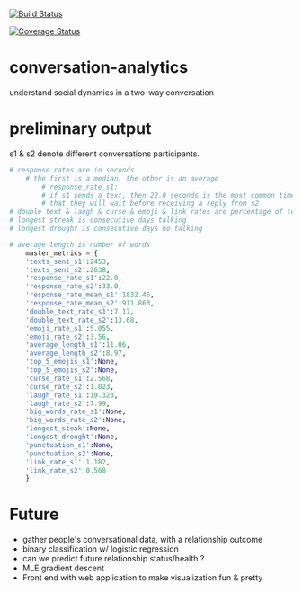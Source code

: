 [![Build Status](https://travis-ci.org/weAllWeGot/conversation-analytics.svg?branch=master)](https://travis-ci.org/weAllWeGot/conversation-analytics)

[![Coverage Status](https://coveralls.io/repos/github/weAllWeGot/conversation-analytics/badge.svg?branch=master)](https://coveralls.io/github/weAllWeGot/conversation-analytics?branch=master)



# conversation-analytics
understand social dynamics in a two-way conversation

# preliminary output
s1 & s2 denote different conversations participants.
```python
# response rates are in seconds
	# the first is a median, the other is an average
		# response_rate_s1: 
		# if s1 sends a text, then 22.0 seconds is the most common time 
		# that they will wait before receiving a reply from s2
# double text & laugh & curse & emoji & link rates are percentage of texts sent
# longest streak is consecutive days talking
# longest drought is consecutive days no talking

# average length is number of words
	master_metrics = {
	'texts_sent_s1':2453,
	'texts_sent_s2':2638,
	'response_rate_s1':22.0,
	'response_rate_s2':33.0,
	'response_rate_mean_s1':1832.46,
	'response_rate_mean_s2':911.863,
	'double_text_rate_s1':7.17,
	'double_text_rate_s2':13.68,
	'emoji_rate_s1':5.055,
	'emoji_rate_s2':3.56,
	'average_length_s1':11.06,
	'average_length_s2':8.97,
	'top_5_emojis_s1':None,
	'top_5_emojis_s2':None,
	'curse_rate_s1':2.568,
	'curse_rate_s2':1.023,
	'laugh_rate_s1':19.323,
	'laugh_rate_s2':7.99,
	'big_words_rate_s1':None,
	'big_words_rate_s2':None,
	'longest_steak':None,
	'longest_drought':None,
	'punctuation_s1':None,
	'punctuation_s2':None,
	'link_rate_s1':1.182,
	'link_rate_s2':0.568
	}
```


# Future
- gather people's conversational data, with a relationship outcome
- binary classification w/ logistic regression 
- can we predict future relationship status/health ?
- MLE gradient descent
- Front end with web application to make visualization fun & pretty

